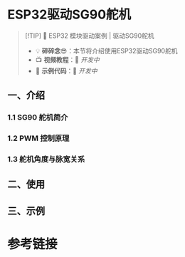 # ESP32驱动SG90舵机

> [!TIP] 🚀  ESP32 模块驱动案例  | 驱动SG90舵机
> - 💡 **碎碎念**😎：本节将介绍使用ESP32驱动SG90舵机 
> - 📺 **视频教程**：🚧 *开发中*  
> - 💾 **示例代码**：🚧 *开发中*  
> 

## 一、介绍

### 1.1 SG90 舵机简介


### 1.2 PWM 控制原理



### 1.3 舵机角度与脉宽关系



## 二、使用



## 三、示例




# 参考链接

